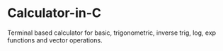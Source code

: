 # Calculator-in-C
Terminal based calculator for basic, trigonometric, inverse trig, log, exp functions and vector operations.
